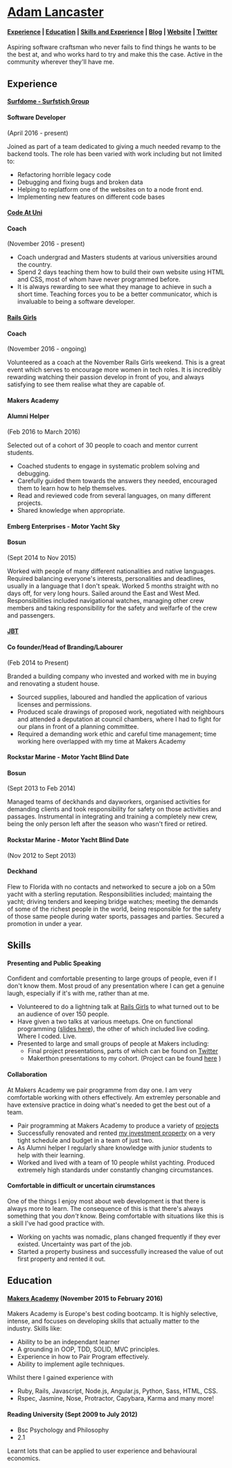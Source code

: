 # [Adam Lancaster](https://www.linkedin.com/in/adam-lancaster-9845a23a?trk=nav_responsive_tab_profile_pic)

#### [Experience](#exp) | [Education](#education) | [Skills and Experience](#skills) | [Blog](https://36bcab.wordpress.com/) | [Website](adzz.github.io) | [Twitter](https://twitter.com/ItizAdz)

  Aspiring software craftsman who never fails to find things he wants to be the best at, and who works hard to try and make this the case. Active in the community wherever they'll have me.

## <a name="exp">Experience</a>

#### [Surfdome - Surfstich Group](https://www.surfdome.com/)
#### Software Developer
(April 2016 - present)

Joined as part of a team dedicated to giving a much needed revamp to the backend tools. The role has been  varied with work including but not limited to:
 - Refactoring horrible legacy code
 - Debugging and fixing bugs and broken data
 - Helping to replatform one of the websites on to a node front end.
 - Implementing new features on different code bases


#### [Code At Uni](http://www.codeatuni.com/)
#### Coach
(November 2016 - present)

- Coach undergrad and Masters students at various universities around the country.
- Spend 2 days teaching them how to build their own website using HTML and  CSS, most of whom have never programmed before.
- It is always rewarding to see what they manage to achieve in such a short time. Teaching forces you to be a better communicator, which is invaluable to being a software developer.

#### [Rails Girls](http://railsgirls.london/)
#### Coach
(November 2016 - ongoing)

Volunteered as a coach at the November Rails Girls weekend. This is a great event which serves to encourage more women in tech roles.
It is incredibly rewarding watching their passion develop in front of you, and always satisfying to see them realise what they are capable of.

#### Makers Academy
#### Alumni Helper
(Feb 2016 to March 2016)

Selected out of a cohort of 30 people to coach and mentor current students.
- Coached students to engage in systematic problem solving and debugging.
- Carefully guided them towards the answers they needed, encouraged them to learn how to help themselves.
- Read and reviewed code from several languages, on many different projects.
- Shared knowledge when appropriate.

#### Emberg Enterprises - Motor Yacht Sky 
#### Bosun
(Sept 2014 to Nov 2015)    

Worked with people of many different nationalities and native languages. Required balancing everyone's interests, personalities and deadlines, usually in a language that I don't speak. Worked 5 months straight with no days off, for very long hours. Sailed around the East and West Med. Responsibilities included navigational watches, managing other crew members and taking responsibility for the safety and welfarfe of the crew and passengers. 

#### [JBT](https://www.facebook.com/JBTfromstarttofinish)
#### Co founder/Head of Branding/Labourer 
(Feb 2014 to Present) 

Branded a building company who invested and worked with me in buying and renovating a student house.
- Sourced supplies, laboured and handled the application of various licenses and permissions.
- Produced scale drawings of proposed work, negotiated with neighbours and attended a deputation at council chambers, where I had to fight for our plans in front of a planning committee.
- Required a demanding work ethic and careful time management; time working here overlapped with my time at Makers Academy

#### Rockstar Marine - Motor Yacht Blind Date
#### Bosun
(Sept 2013 to Feb 2014) 

Managed teams of deckhands and dayworkers, organised activities for demanding clients and took responsibility for safety on those activities and passages. Instrumental in integrating and training a completely new crew, being the only person left after the season who wasn't fired or retired.

#### Rockstar Marine - Motor Yacht Blind Date
(Nov 2012 to Sept 2013)   
#### Deckhand

Flew to Florida with no contacts and networked to secure a job on a 50m yacht with a sterling reputation. Responsibilities included; maintaing the yacht; driving tenders and keeping bridge watches; meeting the demands of some of the richest people in the world, being responsible for the safety of those same people during water sports, passages and parties. Secured a promotion in under a year.

## <a name="skills">Skills</a>

#### Presenting and Public Speaking

Confident and comfortable presenting to large groups of people, even if I don't know them. Most proud of any presentation where I can get a genuine laugh, especially if it's with me, rather than at me.

- Volunteered to do a lightning talk at [Rails Girls](http://railsgirls.london/) to what turned out to be an audience of over 150 people.
- Have given a two talks at various meetups. One on functional programming ([slides here](http://slides.com/adz/deck-1#/)), the other of which included live coding. Where I coded. Live.
- Presented to large and small groups of people at Makers including:
  - Final project presentations, parts of which can be found on [Twitter](https://twitter.com/makersacademy/status/700746991995899904)
  - Makerthon presentations to my cohort. (Project can be found [here](https://github.com/AlanGabbianelli/WISHD) )

#### Collaboration

At Makers Academy we pair programme from day one. I am very comfortable working with others effectively. Am extremley personable and have extensive practice in doing what's needed to get the best out of a team.

- Pair programming at Makers Academy to produce a variety of [projects](https://github.com/Adzz)
- Successfully renovated and rented [my investment property](http://www.spareroom.co.uk/flatshare/hampshire/portsmouth/4632549) on a very tight schedule and budget in a team of just two.
- As Alumni helper I regularly share knowledge with junior students to help with their learning. 
- Worked and lived with a team of 10 people whilst yachting. Produced extremely high standards under constantly changing circumstances.

#### Comfortable in difficult or uncertain cirumstances

One of the things I enjoy most about web development is that there is always more to learn. The consequence of this is that there's always something that you *don't* know. Being comfortable with situations like this is a skill I've had good practice with.

- Working on yachts was nomadic, plans changed frequently if they ever existed. Uncertainty was part of the job.
- Started a property business and successfully increased the value of out first property and rented it out.

## <a name="education">Education</a>

#### [Makers Academy](http://www.makersacademy.com/) (November 2015 to February 2016)

Makers Academy is Europe's best coding bootcamp. It is highly selective, intense, and focuses on developing skills that actually matter to the industry. Skills like:

- Ability to be an independant learner
- A grounding in OOP, TDD, SOLID, MVC principles.
- Experience in how to Pair Program effectively. 
- Ability to implement agile techniques.

Whilst there I gained experience with
- Ruby, Rails, Javascript, Node.js, Angular.js, Python, Sass, HTML, CSS. 
- Rspec, Jasmine, Nose, Protractor, Capybara, Karma and many more! 

#### Reading University (Sept 2009 to July 2012)

- Bsc Psychology and Philosophy
- 2.1

Learnt lots that can be applied to user experience and behavioural economics.
